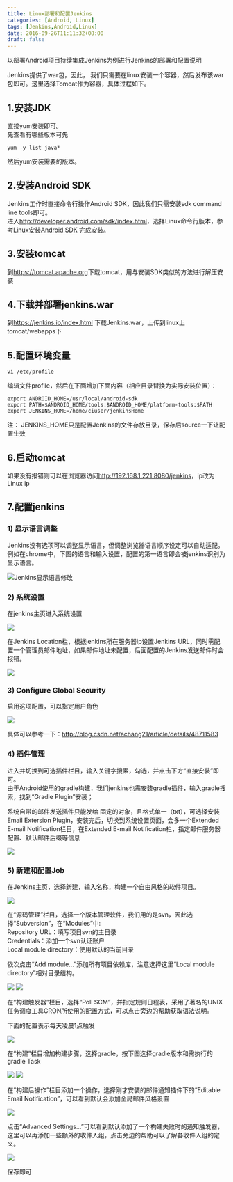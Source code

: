 ```yaml
---
title: Linux部署和配置Jenkins
categories: [Android, Linux]
tags: [Jenkins,Android,Linux]
date: 2016-09-26T11:11:32+08:00
draft: false
---
```


以部署Android项目持续集成Jenkins为例进行Jenkins的部署和配置说明

Jenkins提供了war包，因此， 我们只需要在linux安装一个容器，然后发布该war包即可。这里选择Tomcat作为容器，具体过程如下。

## 1.安装JDK
直接yum安装即可。<br>
先查看有哪些版本可先

```shell
yum -y list java*
```

然后yum安装需要的版本。

## 2.安装Android SDK
Jenkins工作时直接命令行操作Android SDK，因此我们只需安装sdk command line tools即可。<br>
进入<http://developer.android.com/sdk/index.html>，选择Linux命令行版本，参考[Linux安装Android SDK](https://peterlpt.github.io/2016/09/21/install-android-sdk-on-linux/) 完成安装。

## 3.安装tomcat
到<https://tomcat.apache.org>下载tomcat，用与安装SDK类似的方法进行解压安装

## 4.下载并部署jenkins.war
到<https://jenkins.io/index.html> 下载Jenkins.war，上传到linux上tomcat/webapps下

## 5.配置环境变量

```shell
vi /etc/profile 
```

编辑文件profile，然后在下面增加下面内容（相应目录替换为实际安装位置）：

```shell
export ANDROID_HOME=/usr/local/android-sdk
export PATH=$ANDROID_HOME/tools:$ANDROID_HOME/platform-tools:$PATH
export JENKINS_HOME=/home/ciuser/jenkinsHome
```

注： JENKINS_HOME只是配置Jenkins的文件存放目录，保存后source一下让配置生效

## 6.启动tomcat
如果没有报错则可以在浏览器访问<http://192.168.1.221:8080/jenkins>，ip改为Linux ip

##  7.配置jenkins
### 1) 显示语言调整
Jenkins没有选项可以调整显示语言，但调整浏览器语言顺序设定可以自动适配。例如在chrome中，下图的语言和输入设置，配置的第一语言即会被jenkins识别为显示语言。

![Jenkins显示语言修改](jenkins_config_1_language.png "修改Jenkins显示语言")

### 2) 系统设置
在jenkins主页进入系统设置

![](jenkins_config_2.png)

在Jenkins Location栏，根据jenkins所在服务器ip设置Jenkins URL，同时需配置一个管理员邮件地址，如果邮件地址未配置，后面配置的Jenkins发送邮件时会报错。

![](jenkins_config_3_location.png)

### 3) Configure Global Security
启用这项配置，可以指定用户角色

![](jenkins_config_4_Security.png)

具体可以参考一下：<http://blog.csdn.net/achang21/article/details/48711583>

### 4) 插件管理
进入并切换到可选插件栏目，输入关键字搜索，勾选，并点击下方“直接安装”即可。<br>
由于Android使用的gradle构建，我们jenkins也需安装gradle插件，输入gradle搜索，找到“Gradle Plugin”安装；<p>
系统自带的邮件发送插件只能发给 固定的对象，且格式单一（txt），可选择安装Email Extersion Plugin，安装完后，切换到系统设置页面，会多一个Extended E-mail Notification栏目，在Extended E-mail Notification栏，指定邮件服务器配置、默认邮件后缀等信息

![](jenkins_config_5_Notification.png)

### 5) 新建和配置Job
在Jenkins主页，选择新建，输入名称，构建一个自由风格的软件项目。

![](jenkins_config_6.png)

在“源码管理”栏目，选择一个版本管理软件，我们用的是svn，因此选择“Subversion”，在“Modules”中:<br>
Repository URL：填写项目svn的主目录<br>
Credentials：添加一个svn认证账户<br>
Local module directory：使用默认的当前目录<p>
依次点击“Add module...”添加所有项目依赖库，注意选择这里“Local module directory”相对目录结构。

![](jenkins_config_7.png)
![](jenkins_config_8.png)

在“构建触发器”栏目，选择“Poll SCM”，并指定规则日程表，采用了著名的UNIX任务调度工具CRON所使用的配置方式，可以点击旁边的帮助获取语法说明。

下面的配置表示每天凌晨1点触发

![](jenkins_config_9.png)

在“构建”栏目增加构建步骤，选择gradle，按下图选择gradle版本和需执行的gradle Task

![](jenkins_config_10.png)
![](jenkins_config_11.png)

在“构建后操作”栏目添加一个操作，选择刚才安装的邮件通知插件下的“Editable Email Notification”，可以看到默认会添加全局邮件风格设置

![](jenkins_config_12.png)

点击“Advanced Settings…”可以看到默认添加了一个构建失败时的通知触发器，这里可以再添加一些额外的收件人组，点击旁边的帮助可以了解各收件人组的定义。

![](jenkins_config_13.png)

保存即可
